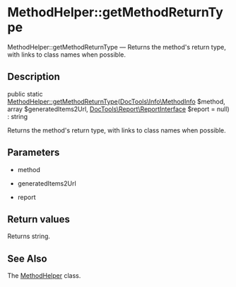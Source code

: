 MethodHelper::getMethodReturnType
================

MethodHelper::getMethodReturnType — Returns the method's return type, with links to class names when possible.

Description
---------------


public static [MethodHelper::getMethodReturnType](https://github.com/lingtalfi/DocTools/blob/master/doc/api/DocTools/Helper/MethodHelper/getMethodReturnType.md)([DocTools\Info\MethodInfo](https://github.com/lingtalfi/DocTools/blob/master/doc/api/DocTools/Info/MethodInfo.md) $method, array $generatedItems2Url, [DocTools\Report\ReportInterface](https://github.com/lingtalfi/DocTools/blob/master/doc/api/DocTools/Report/ReportInterface.md) $report = null) : string




Returns the method's return type, with links to class names when possible.




Parameters
--------------


- method
    

- generatedItems2Url
    

- report
    


Return values
----------------

Returns string.









See Also
-----------

The [MethodHelper](https://github.com/lingtalfi/DocTools/blob/master/doc/api/DocTools/Helper/MethodHelper.md) class.
